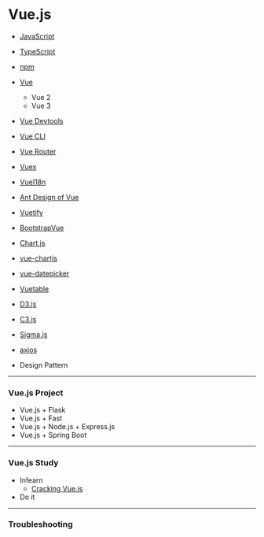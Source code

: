 # Vue.js
+ [JavaScript](https://developer.mozilla.org/ko/docs/Web/JavaScript)
+ [TypeScript](https://www.typescriptlang.org/)
+ [npm](https://www.npmjs.com/)
+ [Vue](https://vuejs.org/)
  + Vue 2
  + Vue 3

+ [Vue Devtools](https://devtools.vuejs.org/)
+ [Vue CLI](https://cli.vuejs.org/)
+ [Vue Router](https://router.vuejs.org/)
+ [Vuex](https://vuex.vuejs.org/)
+ [VueI18n](https://kazupon.github.io/vue-i18n/)
+ [Ant Design of Vue](https://antdv.com/docs/vue/introduce/)
+ [Vuetify](https://vuetifyjs.com/en/)
+ [BootstrapVue](https://bootstrap-vue.org/)
+ [Chart.js](https://www.chartjs.org/)
+ [vue-chartjs](https://vue-chartjs.org/)
+ [vue-datepicker](https://www.npmjs.com/package/vue2-datepicker)
+ [Vuetable](https://www.vuetable.com/)
+ [D3.js](https://d3js.org/)
+ [C3.js](https://c3js.org/)
+ [Sigma.js](http://sigmajs.org/)
+ [axios](https://github.com/axios/axios)
+ Design Pattern

------------
### Vue.js Project
+ Vue.js + Flask
+ Vue.js + Fast
+ Vue.js + Node.js + Express.js
+ Vue.js + Spring Boot

------------
### Vue.js Study
+ Infearn
  + [Cracking Vue.js](https://joshua1988.github.io/vue-camp/)
+ Do it

-----------

### Troubleshooting
